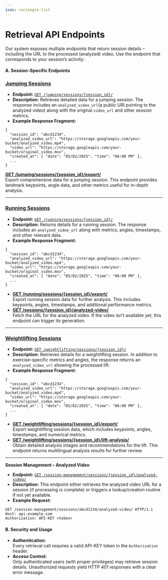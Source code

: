 ```yaml
---
icon: rectangle-list
---
```


# Retrieval API Endpoints

Our system exposes multiple endpoints that return session details – including the URL to the processed (analyzed) video. Use the endpoint that corresponds to your session’s activity:

#### A. Session-Specific Endpoints

### [**Jumping Sessions**](../developer-resources-and-api-reference/api-reference/jumping.md)

* **Endpoint:** [`GET /jumping/sessions/{session_id}/`](../developer-resources-and-api-reference/api-reference/jumping.md#jumping-sessions-session_id)
* **Description:** Retrieves detailed data for a jumping session. The response includes an `analyzed_video_url`(a public URI pointing to the analyzed video) along with the original `video_url` and other session metrics.
* **Example Response Fragment:**

```
{
  "session_id": "abcd1234",
  "analyzed_video_url": "https://storage.googleapis.com/your-bucket/analyzed_video.mp4",
  "video_url": "https://storage.googleapis.com/your-bucket/original_video.mov",
  "created_at": { "date": "05/02/2025", "time": "06:00 PM" },
  ...
}
```

[**GET /jumping/sessions/{session\_id}/export/**\
](../developer-resources-and-api-reference/api-reference/jumping.md#jumping-sessions-session_id-export)Export comprehensive data for a jumping session. This endpoint provides landmark keypoints, angle data, and other metrics useful for in-depth analysis.

***

### [**Running Sessions**](../developer-resources-and-api-reference/api-reference/running.md)

* **Endpoint:** [`GET /running/sessions/{session_id}/`](../developer-resources-and-api-reference/api-reference/running.md#running-sessions-session_id)
* **Description:** Returns details for a running session. The response includes an `analyzed_video_url` along with metrics, angles, timestamps, and other relevant data.
* **Example Response Fragment:**

```
{
  "session_id": "abcd1234",
  "analyzed_video_url": "https://storage.googleapis.com/your-bucket/analyzed_video.mp4",
  "video_url": "https://storage.googleapis.com/your-bucket/original_video.mov",
  "created_at": { "date": "05/02/2025", "time": "06:00 PM" },
  ...
}
```

* [**GET /running/sessions/{session\_id}/export/**](../developer-resources-and-api-reference/api-reference/running.md#running-sessions-session_id-export)\
  Export running session data for further analysis. This includes keypoints, angles, timestamps, and additional performance metrics.
* [**GET /sessions/{session\_id}/analyzed-video/**](../developer-resources-and-api-reference/api-reference/analyzed-video.md#session-management-sessions-session_id-analyzed-video)\
  Fetch the URL for the analyzed video. If the video isn’t available yet, this endpoint can trigger its generation.

***

### [**Weightlifting Sessions**](../developer-resources-and-api-reference/api-reference/weightlifting.md)

* **Endpoint:** [`GET /weightlifting/sessions/{session_id}/`](../developer-resources-and-api-reference/api-reference/weightlifting.md)
* **Description:** Retrieves details for a weightlifting session. In addition to exercise-specific metrics and angles, the response returns an `analyzed_video_url` showing the processed lift.
* **Example Response Fragment:**

```
{
  "session_id": "abcd1234",
  "analyzed_video_url": "https://storage.googleapis.com/your-bucket/analyzed_video.mp4",
  "video_url": "https://storage.googleapis.com/your-bucket/original_video.mov",
  "created_at": { "date": "05/02/2025", "time": "06:00 PM" },
  ...
}
```

* [**GET /weightlifting/sessions/{session\_id}/export/**\
  ](../developer-resources-and-api-reference/api-reference/weightlifting.md#weightlifting-sessions-session_id-export)Export weightlifting session data, which includes keypoints, angles, timestamps, and numerical metrics.
* [**GET /weightlifting/sessions/{session\_id}/lift-analysis/**\
  ](../developer-resources-and-api-reference/api-reference/weightlifting.md#weightlifting-sessions-session_id-lift-analysis)Obtain detailed analysis images and recommendations for the lift. This endpoint returns multilingual analysis results for further review.

***

**Session Management – Analyzed Video**

* **Endpoint:** [`GET /session-management/sessions/{session_id}/analyzed-video/`](../developer-resources-and-api-reference/api-reference/analyzed-video.md)
* **Description:** This endpoint either retrieves the analyzed video URL for a session (if processing is complete) or triggers a lookup/creation routine if not yet available.
* **Example Request:**

```
GET /session-management/sessions/abcd1234/analyzed-video/ HTTP/1.1
Host: api.example.com
Authorization: API-KEY <token>
```

#### B. Security and Usage

* **Authentication:**\
  Every retrieval call requires a valid API-KEY token in the `Authorization` header.
* **Access Control:**\
  Only authenticated users (with proper privileges) may retrieve session details. Unauthorized requests yield HTTP 401 responses with a clear error message.
